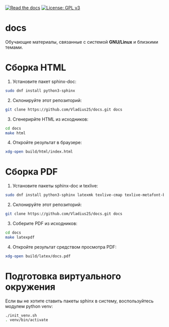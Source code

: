 [![Read the docs](https://img.shields.io/readthedocs/sch9-docs.svg)](https://school9.perm.ru/docs)
[![License: GPL v3](https://img.shields.io/badge/License-GPLv3-blue.svg)](https://www.gnu.org/licenses/gpl-3.0)

# docs
Обучающие материалы, связанные с системой **GNU/Linux** и близкими темами. 

# Сборка HTML

1. Установите пакет sphinx-doc:

```bash
sudo dnf install python3-sphinx
```

2. Склонируйте этот репозиторий:

```bash
git clone https://github.com/Vladius25/docs.git docs
```

3. Сгенерирйте HTML из исходников:

```bash
cd docs
make html
```

4. Откройте результат в браузере:

```bash
xdg-open build/html/index.html
```
# Сборка PDF

1. Установите пакеты sphinx-doc и texlive:

```bash
sudo dnf install python3-sphinx latexmk texlive-cmap texlive-metafont-bin texlive-collection-fontsrecommended texlive-babel-russian texlive-hyphen-russian texlive-titling texlive-fancyhdr texlive-titlesec texlive-tabulary texlive-framed texlive-wrapfig texlive-parskip texlive-upquote texlive-capt-of texlive-needspace texlive-collection-langcyrillic texlive-cyrillic-bin texlive-cmcyr texlive-cyrillic-bin-bin texlive-fncychap texlive-xetex dejavu-sans-fonts dejavu-serif-fonts dejavu-sans-mono-fonts texlive-polyglossia
```

2. Склонируйте этот репозиторий:

```bash
git clone https://github.com/Vladius25/docs.git docs
```

3. Соберите PDF из исходников:

```bash
cd docs
make latexpdf
```

4. Откройте результат средством просмотра PDF:

```bash
xdg-open build/latex/docs.pdf
```

# Подготовка виртуального окружения
Если вы не хотите ставить пакеты sphinx в систему, воспользуйтесь модулем python venv:

```bash
./init_venv.sh
. venv/bin/activate
```

